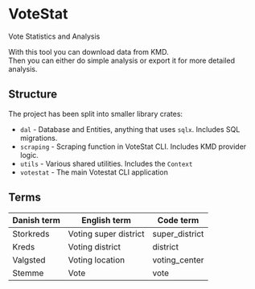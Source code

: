 # VoteStat

Vote Statistics and Analysis

With this tool you can download data from KMD.  
Then you can either do simple analysis or export it for more detailed analysis.

## Structure

The project has been split into smaller library crates:

- `dal` - Database and Entities, anything that uses `sqlx`. Includes SQL migrations.
- `scraping` - Scraping function in VoteStat CLI. Includes KMD provider logic.
- `utils` - Various shared utilities. Includes the `Context`
- `votestat` - The main Votestat CLI application

## Terms

| Danish term | English term          | Code term      |
|-------------|-----------------------|----------------|
| Storkreds   | Voting super district | super_district |
| Kreds       | Voting district       | district       |
| Valgsted    | Voting location       | voting_center  |
| Stemme      | Vote                  | vote           |